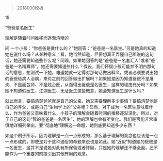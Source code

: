 # 
> 2018000模板



15

“爸爸是名医生”

理解是随着时间推移而逐渐清晰的


问 一个小孩：“你爸爸是做什么的？”她回答：“爸爸是一名医生。”可是她真的知道她在说什么吗？从某种意义上看，她当然知道，但要想真正弄懂自己所说的这句话，她还需要知道些什么呢？同理，如果她回答的是“爸爸是一名套汇人”或者“爸爸是一名精算师”，她还需要知道些什么？假设，我们怀疑小孩可能并不明白那句话的意思，想测试一下她，难道她就一定得对那句话做出释义，或者必须要说出她的爸爸给病人治病，来对之前的回答做出扩展吗？如果她是因为知道爸爸不是屠夫、不是面包师、不是烛台匠，从而得出爸爸是名医生，这样的理由充分吗？如果她不知道假医生、江湖医生、无证医生这些概念，她会知道医生是什么吗？

就此而言，要搞清楚爸爸就是自己的父亲，她又需要理解多少事情？要搞清楚他是自己的养父，或是自己“生物学上的”父亲呢？显然，对于成为一名医生意味着什么，作为爸爸又意味着什么，小孩子的理解会随着时间的推移逐渐深化，所以，对于自己的这句“我的爸爸是一名医生”，她的理解也会有所变化。我们是否能非常审慎地详细列举出，要“彻底地”理解这一命题，她到底要知道多少东西？

如这个例子所示，因为理解是一点一点形成的，那么基于理解的观念也应该是一点一点形成的，即使是对于这种通俗的命题来说也是如此。她“近似”知道她的爸爸是一名医生，这并不是说她对此有所保留或者怀疑，只是她的理解还不够全面，还不能作为一个重要的前提引出其他有用的观念。

